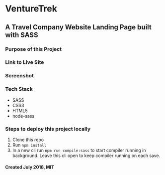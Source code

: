 # VentureTrek

## A Travel Company Website Landing Page built with SASS

### Purpose of this Project

### Link to Live Site

### Screenshot

### Tech Stack

- SASS
- CSS3
- HTML5
- node-sass

### Steps to deploy this project locally

1.  Clone this repo
2.  Run `npm install`
3.  In a new cli run `npm run compile:sass` to start compiler running in background. Leave this cli open to keep compiler running on each save.

#### Created July 2018, MIT
